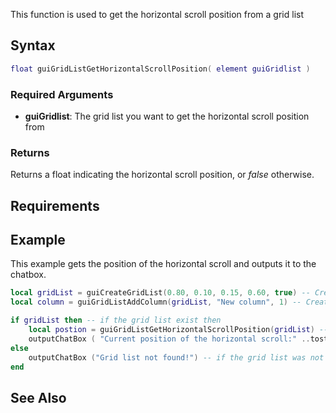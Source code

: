 This function is used to get the horizontal scroll position from a grid list

Syntax
------

``` lua
float guiGridListGetHorizontalScrollPosition( element guiGridlist )
```

### Required Arguments

-   **guiGridlist**: The grid list you want to get the horizontal scroll position from

### Returns

Returns a float indicating the horizontal scroll position, or *false* otherwise.

Requirements
------------

Example
-------

This example gets the position of the horizontal scroll and outputs it to the chatbox.

``` lua
local gridList = guiCreateGridList(0.80, 0.10, 0.15, 0.60, true) -- Create the grid list
local column = guiGridListAddColumn(gridList, "New column", 1) -- Create a new column in the grid list

if gridList then -- if the grid list exist then
    local postion = guiGridListGetHorizontalScrollPosition(gridList) -- get the horizontal scroll position
    outputChatBox ( "Current position of the horizontal scroll:" ..tostring(position).. "%" ) -- output to the chatbox
else 
    outputChatBox ("Grid list not found!") -- if the grid list was not found
end 
```

See Also
--------

